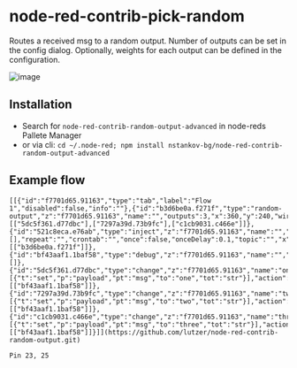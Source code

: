 # node-red-contrib-pick-random

Routes a received msg to a random output. Number of outputs can be set in the config dialog. Optionally, weights for each output can be defined in the configuration.

![image](docs/image.png)

## Installation

* Search for `node-red-contrib-random-output-advanced` in node-reds Pallete Manager
* or via cli: `cd ~/.node-red; npm install nstankov-bg/node-red-contrib-random-output-advanced`

## Example flow

```
[[{"id":"f7701d65.91163","type":"tab","label":"Flow 1","disabled":false,"info":""},{"id":"b3d6be0a.f271f","type":"random-output","z":"f7701d65.91163","name":"","outputs":3,"x":360,"y":240,"wires":[["5dc5f361.d77dbc"],["7297a39d.73b9fc"],["c1cb9031.c466e"]]},{"id":"521c8eca.e76ab","type":"inject","z":"f7701d65.91163","name":"","props":[],"repeat":"","crontab":"","once":false,"onceDelay":0.1,"topic":"","x":170,"y":240,"wires":[["b3d6be0a.f271f"]]},{"id":"bf43aaf1.1baf58","type":"debug","z":"f7701d65.91163","name":"","active":true,"tosidebar":true,"console":false,"tostatus":false,"complete":"false","statusVal":"","statusType":"auto","x":690,"y":240,"wires":[]},{"id":"5dc5f361.d77dbc","type":"change","z":"f7701d65.91163","name":"one","rules":[{"t":"set","p":"payload","pt":"msg","to":"one","tot":"str"}],"action":"","property":"","from":"","to":"","reg":false,"x":530,"y":200,"wires":[["bf43aaf1.1baf58"]]},{"id":"7297a39d.73b9fc","type":"change","z":"f7701d65.91163","name":"two","rules":[{"t":"set","p":"payload","pt":"msg","to":"two","tot":"str"}],"action":"","property":"","from":"","to":"","reg":false,"x":530,"y":240,"wires":[["bf43aaf1.1baf58"]]},{"id":"c1cb9031.c466e","type":"change","z":"f7701d65.91163","name":"three","rules":[{"t":"set","p":"payload","pt":"msg","to":"three","tot":"str"}],"action":"","property":"","from":"","to":"","reg":false,"x":530,"y":280,"wires":[["bf43aaf1.1baf58"]]}]](https://github.com/lutzer/node-red-contrib-random-output.git)
```

```
Pin 23, 25
```
